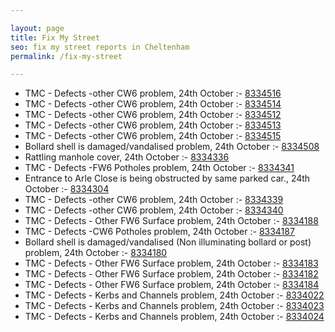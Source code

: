 ```yaml
---

layout: page
title: Fix My Street
seo: fix my street reports in Cheltenham
permalink: /fix-my-street

---
```


<!-- fix_marker starts -->

- TMC - Defects -other CW6 problem, 24th October :- [8334516](https://www.fixmystreet.com/report/8334516)
- TMC - Defects -other CW6 problem, 24th October :- [8334514](https://www.fixmystreet.com/report/8334514)
- TMC - Defects -other CW6 problem, 24th October :- [8334512](https://www.fixmystreet.com/report/8334512)
- TMC - Defects -other CW6 problem, 24th October :- [8334513](https://www.fixmystreet.com/report/8334513)
- TMC - Defects -other CW6 problem, 24th October :- [8334515](https://www.fixmystreet.com/report/8334515)
- Bollard shell is damaged/vandalised problem, 24th October :- [8334508](https://www.fixmystreet.com/report/8334508)
- Rattling manhole cover, 24th October :- [8334336](https://www.fixmystreet.com/report/8334336)
- TMC - Defects -FW6 Potholes problem, 24th October :- [8334341](https://www.fixmystreet.com/report/8334341)
- Entrance to Arle Close is being obstructed by same parked car., 24th October :- [8334304](https://www.fixmystreet.com/report/8334304)
- TMC - Defects -other CW6 problem, 24th October :- [8334339](https://www.fixmystreet.com/report/8334339)
- TMC - Defects -other CW6 problem, 24th October :- [8334340](https://www.fixmystreet.com/report/8334340)
- TMC - Defects - Other FW6  Surface problem, 24th October :- [8334188](https://www.fixmystreet.com/report/8334188)
- TMC - Defects -CW6 Potholes  problem, 24th October :- [8334187](https://www.fixmystreet.com/report/8334187)
- Bollard shell is damaged/vandalised (Non illuminating bollard or post) problem, 24th October :- [8334180](https://www.fixmystreet.com/report/8334180)
- TMC - Defects - Other FW6  Surface problem, 24th October :- [8334183](https://www.fixmystreet.com/report/8334183)
- TMC - Defects - Other FW6  Surface problem, 24th October :- [8334182](https://www.fixmystreet.com/report/8334182)
- TMC - Defects - Other FW6  Surface problem, 24th October :- [8334184](https://www.fixmystreet.com/report/8334184)
- TMC - Defects - Kerbs and Channels problem, 24th October :- [8334022](https://www.fixmystreet.com/report/8334022)
- TMC - Defects - Kerbs and Channels problem, 24th October :- [8334023](https://www.fixmystreet.com/report/8334023)
- TMC - Defects - Kerbs and Channels problem, 24th October :- [8334024](https://www.fixmystreet.com/report/8334024)

<!-- fix_marker ends -->